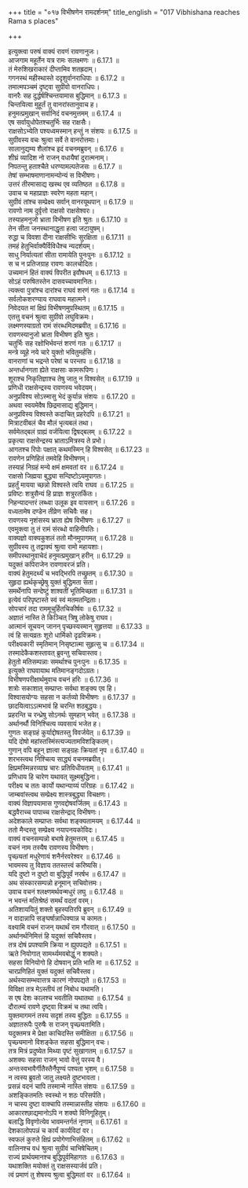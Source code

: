 +++
title = "०१७ विभीषणेन रामदर्शनम्"
title_english = "017 Vibhishana reaches Rama s places"

+++

इत्युक्त्वा परुषं वाक्यं रावणं रावणानुजः।  
आजगाम महूर्तेन यत्र रामः सलक्ष्मणः ॥ 6.17.1 ॥   
तं मेरुशिखराकारं दीप्तामिव शतह्रदाम्।  
गगनस्थं महीस्थास्ते ददृशुर्वानराधिपाः ॥ 6.17.2 ॥   
तमात्मपञ्चमं दृष्ट्वा सुग्रीवो वानराधिपः।  
वानरैः सह दुर्द्धर्षश्चिन्तयामास बुद्धिमान् ॥ 6.17.3 ॥   
चिन्तयित्वा मुहूर्तं तु वानरांस्तानुवाच ह।  
हनुमत्प्रमुखान् सर्वानिदं वचनमुत्तमम् ॥ 6.17.4 ॥   
एष सर्वायुधोपेतश्चतुर्भिः सह राक्षसैः।  
राक्षसोऽभ्येति पश्यध्वमस्मान् हन्तुं न संशयः ॥ 6.17.5 ॥   
सुग्रीवस्य वचः श्रुत्वा सर्वे ते वानरोत्तमाः।  
सालानुद्यम्य शैलांश्च इदं वचनमब्रुवन् ॥ 6.17.6 ॥   
शीघ्रं व्यादिश नो राजन् वधायैषां दुरात्मनाम्।  
निपतन्तु हताश्चैते धरण्यामल्पतेजसः ॥ 6.17.7 ॥   
तेषां सम्भाषमाणानामन्योन्यं स विभीषणः।  
उत्तरं तीरमासाद्य खस्थ एव व्यतिष्ठत ॥ 6.17.8 ॥   
उवाच च महाप्राज्ञः स्वरेण महता महान्।  
सुग्रीवं तांश्च सम्प्रेक्ष्य सर्वान् वानरयूथपान् ॥ 6.17.9 ॥   
रावणो नाम दुर्वृत्तो राक्षसो राक्षसेश्वरः।  
तस्याहमनुजो भ्राता विभीषण इति श्रुतः ॥ 6.17.10 ॥   
तेन सीता जनस्थानाद्धृता हत्वा जटायुषम्।  
रुद्धा च विवशा दीना राक्षसीभिः सुरक्षिता ॥ 6.17.11 ॥   
तमहं हेतुभिर्वाक्यैर्विविधैश्च न्यदर्शयम्।  
साधु निर्यात्यतां सीता रामायेति पुनःपुनः ॥ 6.17.12 ॥   
स च न प्रतिजग्राह रावणः कालचोदितः।  
उच्यमानं हितं वाक्यं विपरीत इवौषधम् ॥ 6.17.13 ॥   
सोऽहं परुषितस्तेन दासवच्चावमानितः।  
त्यक्त्वा पुत्रांश्च दारांश्च राघवं शरणं गतः ॥ 6.17.14 ॥   
सर्वलोकशरण्याय राघवाय महात्मने।  
निवेदयत मां क्षिप्रं विभीषणमुपस्थितम् ॥ 6.17.15 ॥   
एतत्तु वचनं श्रुत्वा सुग्रीवो लघुविक्रमः।  
लक्ष्मणस्याग्रतो रामं संरब्धमिदमब्रवीत् ॥ 6.17.16 ॥   
रावणस्यानुजो भ्राता विभीषण इति श्रुतः।  
चतुर्भिः सह रक्षोभिर्भवन्तं शरणं गतः ॥ 6.17.17 ॥   
मन्त्रे व्यूहे नये चारे युक्तो भवितुमर्हसि।  
वानराणां च भद्रन्ते परेषां च परन्तप ॥ 6.17.18 ॥   
अन्तर्धानगता ह्येते राक्षसाः कामरूपिणः।  
शूराश्च निकृतिज्ञाश्च तेषु जातु न विश्वसेत् ॥ 6.17.19 ॥   
प्रणिधी राक्षसेन्द्रस्य रावणस्य भवेदयम्।  
अनुप्रविश्य सोऽस्मासु भेदं कुर्यान्न संशयः ॥ 6.17.20 ॥   
अथवा स्वयमेवैष छिद्रमासाद्य बुद्धिमान्।  
अनुप्रविस्य विश्वस्ते कदाचित् प्रहरेदपि ॥ 6.17.21 ॥   
मित्राटवीबलं चैव मौलं भृत्यबलं तथा।  
सर्वमेतद्बलं ग्राह्यं वर्जयित्वा द्विषद्बलम् ॥ 6.17.22 ॥   
प्रकृत्या राक्षसेन्द्रस्य भ्राताऽमित्रस्य ते प्रभो।  
आगतश्च रिपोः पक्षात् कथमस्मिन् हि विश्वसेत् ॥ 6.17.23 ॥   
रावणेन प्रणिहितं तमवेहि विभीषणम्।  
तस्याहं निग्रहं मन्ये क्षमं क्षमवतां वर ॥ 6.17.24 ॥   
राक्षसो जिह्मया बुद्ध्या सन्दिष्टोऽयमुपागतः।  
प्रहर्तुं मायया च्छन्नो विश्वस्ते त्वयि राघव ॥ 6.17.25 ॥   
प्रविष्टः शत्रुसैन्यं हि प्राज्ञः शत्रुरतर्कितः।  
निहन्यादन्तरं लब्ध्वा उलूक इव वायसान् ॥ 6.17.26 ॥   
वध्यतामेष दण्डेन तीव्रेण सचिवैः सह।  
रावणस्य नृशंसस्य भ्राता ह्येष विभीषणः ॥ 6.17.27 ॥   
एवमुक्त्वा तु तं रामं संरब्धो वाहिनीपतिः।  
वाक्यज्ञो वाक्यकुशलं ततो मौनमुपागमत् ॥ 6.17.28 ॥   
सुग्रीवस्य तु तद्वाक्यं श्रुत्वा रामो महायशाः।  
समीपस्थानुवाचेदं हनुमत्प्रमुखान् हरीन् ॥ 6.17.29 ॥   
यदुक्तं कपिराजेन रावणावरजं प्रति।  
वाक्यं हेतुमदर्थ्यं च भवद्भिरपि तच्छ्रुतम् ॥ 6.17.30 ॥   
सुहृदा ह्यर्थकृच्छ्रेषु युक्तं बुद्धिमता सता।  
समर्थेनापि सन्देष्टुं शाश्वतीं भूतिमिच्छता ॥ 6.17.31 ॥   
इत्येवं परिपृष्टास्ते स्वं स्वं मतमतन्द्रिताः।  
सोपचारं तदा राममूचुर्हितचिकीर्षवः ॥ 6.17.32 ॥   
अज्ञातं नास्ति ते किञ्चित् त्रिषु लोकेषु राघव।  
आत्मानं सूचयन् जानन् पृच्छस्यस्मान् सुहृत्तया ॥ 6.17.33 ॥   
त्वं हि सत्यव्रतः शूरो धार्मिको दृढविक्रमः।  
परीक्ष्यकारी स्मृतिमान् निसृष्टात्मा सुहृत्सु च ॥ 6.17.34 ॥   
तस्मादेकैकशस्तावत् ब्रुवन्तु सचिवास्तव।  
हेतुतो मतिसम्पन्नाः समर्थाश्च पुनःपुनः ॥ 6.17.35 ॥   
इत्युक्ते राघवायाथ मतिमानङ्गदोऽग्रतः।  
विभीषणपरीक्षार्थमुवाच वचनं हरिः ॥ 6.17.36 ॥   
शत्रोः सकाशात् सम्प्राप्तः सर्वथा शङ्क्य एव हि।  
विश्वासयोग्यः सहसा न कर्तव्यो विभीषणः ॥ 6.17.37 ॥   
छादयित्वाऽऽत्मभावं हि चरन्ति शठबुद्धयः।  
प्रहरन्ति च रन्ध्रेषु सोऽनर्थः सुमहान् भवेत् ॥ 6.17.38 ॥   
अर्थानर्थौ विनिश्चित्य व्यवसायं भजेत ह।  
गुणतः सङ्ग्रहं कुर्याद्दोषतस्तु विवर्जयेत् ॥ 6.17.39 ॥   
यदि दोषो महांस्तस्मिंस्त्यज्यतामविशङ्कितम्।  
गुणान् वपि बहून् ज्ञात्वा सङ्ग्रहः क्रियतां नृप ॥ 6.17.40 ॥   
शरभस्त्वथ निश्चित्य साद्ध्यं वचनमब्रवीत्।  
क्षिप्रमस्मिन्नरव्याघ्र चारः प्रतिविधीयताम् ॥ 6.17.41 ॥   
प्रणिधाय हि चारेण यथावत् सूक्ष्मबुद्धिना।  
परीक्ष्य च ततः कार्यो यथान्याय्यं परिग्रहः ॥ 6.17.42 ॥   
जाम्बवांस्त्वथ सम्प्रेक्ष्य शास्त्रबुद्ध्या विचक्षणः।  
वाक्यं विज्ञापयामास गुणवद्दोषवर्जितम् ॥ 6.17.43 ॥   
बद्धवैराच्च पापाच्च राक्षसेन्द्राद् विभीषणः।  
अदेशकाले सम्प्राप्तः सर्वथा शङ्क्यतामयम् ॥ 6.17.44 ॥   
ततो मैन्दस्तु सम्प्रेक्ष्य नयापनयकोविदः।  
वाक्यं वचनसम्पन्नो बभाषे हेतुमत्तरम् ॥ 6.17.45 ॥   
वचनं नाम तस्यैष रावणस्य विभीषणः।  
पृच्छ्यतां मधुरेणायं शनैर्नरवरेश्वर ॥ 6.17.46 ॥   
भावमस्य तु विज्ञाय ततस्तत्त्वं करिष्यसि।  
यदि दुष्टो न दुष्टो वा बुद्धिपूर्वं नरर्षभ ॥ 6.17.47 ॥   
अथ संस्कारसम्पन्नो हनूमान् सचिवोत्तमः।  
उवाच वचनं श्लक्ष्णमर्थवन्मधुरं लघु ॥ 6.17.48 ॥   
न भवन्तं मतिश्रेष्ठं समर्थं वदतां वरम्।  
अतिशाययितुं शक्तो बृहस्पतिरपि ब्रुवन् ॥ 6.17.49 ॥   
न वादान्नापि सङ्घर्षान्नाधिक्यान्न च कामतः।  
वक्ष्यामि वचनं राजन् यथार्थं राम गौरवात् ॥ 6.17.50 ॥   
अर्थानर्थनिमित्तं हि यदुक्तं सचिवैस्तव।  
तत्र दोषं प्रपश्यामि क्रिया न ह्युपपद्यते ॥ 6.17.51 ॥   
ऋते नियोगात् सामर्थ्यमवबोद्धुं न शक्यते।  
सहसा विनियोगो हि दोषवान् प्रति भाति मा ॥ 6.17.52 ॥   
चारप्रणिहितं युक्तं यदुक्तं सचिवैस्तव।  
अर्थस्यासम्भवात्तत्र कारणं नोपपद्यते ॥ 6.17.53 ॥   
विविक्षा तत्र मेऽस्तीयं तां निबोध यथामति।  
स एष देशः कालश्च भवतीति यथातथा ॥ 6.17.54 ॥   
दौरात्म्यं रावणे दृष्ट्वा विक्रमं च तथा त्वयि।  
युक्तमागमनं तस्य सदृशं तस्य बुद्धितः ॥ 6.17.55 ॥   
अज्ञातरूपैः पुरुषैः स राजन् पृच्छ्यतामिति।  
यदुक्तमत्र मे प्रेक्षा काचिदस्ति समीक्षिता ॥ 6.17.56 ॥   
पृच्छ्यमानो विशङ्केत सहसा बुद्धिमान् वचः।  
तत्र मित्रं प्रदुष्येत मिथ्या पृष्टं सुखागतम् ॥ 6.17.57 ॥   
अशक्यः सहसा राजन् भावो वेत्तुं परस्य वै।  
अन्तःस्वभावैर्गीतैस्तैर्नैपुण्यं पश्यता भृशम् ॥ 6.17.58 ॥   
न त्वस्य ब्रुवतो जातु लक्ष्यते दुष्टभावता।  
प्रसन्नं वदनं चापि तस्मान्मे नास्ति संशयः ॥ 6.17.59 ॥   
अशङ्कितमतिः स्वस्थो न शठः परिसर्पति।  
न चास्य दुष्टा वाक्चापि तस्मान्नास्तीह संशयः ॥ 6.17.60 ॥   
आकारश्छाद्यमानोऽपि न शक्यो विनिगूहितुम्।  
बलाद्धि विवृणोत्येव भावमन्तर्गतं नृणाम् ॥ 6.17.61 ॥   
देशकालोपपन्नं च कार्यं कार्यविदां वर।  
स्वफलं कुरुते क्षिप्रं प्रयोगेणाभिसंहितम् ॥ 6.17.62 ॥   
वालिनश्च वधं श्रुत्वा सुग्रीवं चाभिषेचितम्।  
राज्यं प्रार्थयमानश्च बुद्धिपूर्वमिहागतः ॥ 6.17.63 ॥   
यथाशक्ति मयोक्तं तु राक्षसस्यार्जवं प्रति।  
त्वं प्रमाणं तु शेषस्य श्रुत्वा बुद्धिमतां वर ॥ 6.17.64 ॥   
